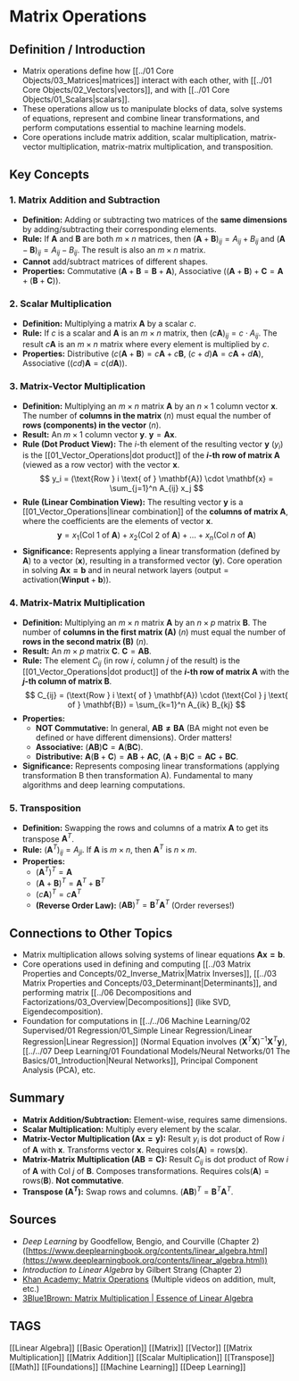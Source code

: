 # Matrix Operations

## Definition / Introduction
*   Matrix operations define how [[../01 Core Objects/03_Matrices|matrices]] interact with each other, with [[../01 Core Objects/02_Vectors|vectors]], and with [[../01 Core Objects/01_Scalars|scalars]].
*   These operations allow us to manipulate blocks of data, solve systems of equations, represent and combine linear transformations, and perform computations essential to machine learning models.
*   Core operations include matrix addition, scalar multiplication, matrix-vector multiplication, matrix-matrix multiplication, and transposition.

## Key Concepts

### 1. Matrix Addition and Subtraction
*   **Definition:** Adding or subtracting two matrices of the **same dimensions** by adding/subtracting their corresponding elements.
*   **Rule:** If $\mathbf{A}$ and $\mathbf{B}$ are both $m \times n$ matrices, then $(\mathbf{A} + \mathbf{B})_{ij} = A_{ij} + B_{ij}$ and $(\mathbf{A} - \mathbf{B})_{ij} = A_{ij} - B_{ij}$. The result is also an $m \times n$ matrix.
*   **Cannot** add/subtract matrices of different shapes.
*   **Properties:** Commutative ($\mathbf{A}+\mathbf{B} = \mathbf{B}+\mathbf{A}$), Associative ($(\mathbf{A}+\mathbf{B})+\mathbf{C} = \mathbf{A}+(\mathbf{B}+\mathbf{C})$).

### 2. Scalar Multiplication
*   **Definition:** Multiplying a matrix $\mathbf{A}$ by a scalar $c$.
*   **Rule:** If $c$ is a scalar and $\mathbf{A}$ is an $m \times n$ matrix, then $(c\mathbf{A})_{ij} = c \cdot A_{ij}$. The result $c\mathbf{A}$ is an $m \times n$ matrix where every element is multiplied by $c$.
*   **Properties:** Distributive ($c(\mathbf{A}+\mathbf{B}) = c\mathbf{A} + c\mathbf{B}$, $(c+d)\mathbf{A} = c\mathbf{A} + d\mathbf{A}$), Associative ($(cd)\mathbf{A} = c(d\mathbf{A})$).

### 3. Matrix-Vector Multiplication
*   **Definition:** Multiplying an $m \times n$ matrix $\mathbf{A}$ by an $n \times 1$ column vector $\mathbf{x}$. The number of **columns in the matrix** ($n$) must equal the number of **rows (components) in the vector** ($n$).
*   **Result:** An $m \times 1$ column vector $\mathbf{y}$. $\mathbf{y} = \mathbf{Ax}$.
*   **Rule (Dot Product View):** The $i$-th element of the resulting vector $\mathbf{y}$ ($y_i$) is the [[01_Vector_Operations|dot product]] of the **$i$-th row of matrix $\mathbf{A}$** (viewed as a row vector) with the vector $\mathbf{x}$.
    $$ y_i = (\text{Row } i \text{ of } \mathbf{A}) \cdot \mathbf{x} = \sum_{j=1}^n A_{ij} x_j $$
*   **Rule (Linear Combination View):** The resulting vector $\mathbf{y}$ is a [[01_Vector_Operations|linear combination]] of the **columns of matrix $\mathbf{A}$**, where the coefficients are the elements of vector $\mathbf{x}$.
    $$ \mathbf{y} = x_1 (\text{Col } 1 \text{ of } \mathbf{A}) + x_2 (\text{Col } 2 \text{ of } \mathbf{A}) + \dots + x_n (\text{Col } n \text{ of } \mathbf{A}) $$
*   **Significance:** Represents applying a linear transformation (defined by $\mathbf{A}$) to a vector ($\mathbf{x}$), resulting in a transformed vector ($\mathbf{y}$). Core operation in solving $\mathbf{Ax=b}$ and in neural network layers ($\text{output} = \text{activation}(\mathbf{W}\mathbf{input} + \mathbf{b})$).

### 4. Matrix-Matrix Multiplication
*   **Definition:** Multiplying an $m \times n$ matrix $\mathbf{A}$ by an $n \times p$ matrix $\mathbf{B}$. The number of **columns in the first matrix ($\mathbf{A}$)** ($n$) must equal the number of **rows in the second matrix ($\mathbf{B}$)** ($n$).
*   **Result:** An $m \times p$ matrix $\mathbf{C}$. $\mathbf{C} = \mathbf{AB}$.
*   **Rule:** The element $C_{ij}$ (in row $i$, column $j$ of the result) is the [[01_Vector_Operations|dot product]] of the **$i$-th row of matrix $\mathbf{A}$** with the **$j$-th column of matrix $\mathbf{B}$**.
    $$ C_{ij} = (\text{Row } i \text{ of } \mathbf{A}) \cdot (\text{Col } j \text{ of } \mathbf{B}) = \sum_{k=1}^n A_{ik} B_{kj} $$
*   **Properties:**
    *   **NOT Commutative:** In general, $\mathbf{AB \neq BA}$ (BA might not even be defined or have different dimensions). Order matters!
    *   **Associative:** $(\mathbf{AB})\mathbf{C} = \mathbf{A}(\mathbf{BC})$.
    *   **Distributive:** $\mathbf{A}(\mathbf{B}+\mathbf{C}) = \mathbf{AB} + \mathbf{AC}$, $(\mathbf{A}+\mathbf{B})\mathbf{C} = \mathbf{AC} + \mathbf{BC}$.
*   **Significance:** Represents composing linear transformations (applying transformation B then transformation A). Fundamental to many algorithms and deep learning computations.

### 5. Transposition
*   **Definition:** Swapping the rows and columns of a matrix $\mathbf{A}$ to get its transpose $\mathbf{A}^T$.
*   **Rule:** $(\mathbf{A}^T)_{ij} = A_{ji}$. If $\mathbf{A}$ is $m \times n$, then $\mathbf{A}^T$ is $n \times m$.
*   **Properties:**
    *   $(\mathbf{A}^T)^T = \mathbf{A}$
    *   $(\mathbf{A} + \mathbf{B})^T = \mathbf{A}^T + \mathbf{B}^T$
    *   $(c\mathbf{A})^T = c\mathbf{A}^T$
    *   **(Reverse Order Law):** $(\mathbf{AB})^T = \mathbf{B}^T\mathbf{A}^T$ (Order reverses!)

## Connections to Other Topics
*   Matrix multiplication allows solving systems of linear equations $\mathbf{Ax=b}$.
*   Core operations used in defining and computing [[../03 Matrix Properties and Concepts/02_Inverse_Matrix|Matrix Inverses]], [[../03 Matrix Properties and Concepts/03_Determinant|Determinants]], and performing matrix [[../06 Decompositions and Factorizations/03_Overview|Decompositions]] (like SVD, Eigendecomposition).
*   Foundation for computations in [[../../06 Machine Learning/02 Supervised/01 Regression/01_Simple Linear Regression/Linear Regression|Linear Regression]] (Normal Equation involves $(\mathbf{X}^T\mathbf{X})^{-1}\mathbf{X}^T\mathbf{y}$), [[../../07 Deep Learning/01 Foundational Models/Neural Networks/01 The Basics/01_Introduction|Neural Networks]], Principal Component Analysis (PCA), etc.

## Summary
*   **Matrix Addition/Subtraction:** Element-wise, requires same dimensions.
*   **Scalar Multiplication:** Multiply every element by the scalar.
*   **Matrix-Vector Multiplication ($\mathbf{Ax=y}$):** Result $y_i$ is dot product of $\text{Row } i \text{ of } \mathbf{A}$ with $\mathbf{x}$. Transforms vector $\mathbf{x}$. Requires $\text{cols}(\mathbf{A}) = \text{rows}(\mathbf{x})$.
*   **Matrix-Matrix Multiplication ($\mathbf{AB=C}$):** Result $C_{ij}$ is dot product of $\text{Row } i \text{ of } \mathbf{A}$ with $\text{Col } j \text{ of } \mathbf{B}$. Composes transformations. Requires $\text{cols}(\mathbf{A}) = \text{rows}(\mathbf{B})$. **Not commutative**.
*   **Transpose ($\mathbf{A}^T$):** Swap rows and columns. $(\mathbf{AB})^T = \mathbf{B}^T\mathbf{A}^T$.

## Sources
*   *Deep Learning* by Goodfellow, Bengio, and Courville (Chapter 2) ([https://www.deeplearningbook.org/contents/linear_algebra.html](https://www.deeplearningbook.org/contents/linear_algebra.html))
*   *Introduction to Linear Algebra* by Gilbert Strang (Chapter 2)
*   [Khan Academy: Matrix Operations](https://www.khanacademy.org/math/precalculus/x9e81a4f98389efdf:matrices) (Multiple videos on addition, mult, etc.)
*   [3Blue1Brown: Matrix Multiplication | Essence of Linear Algebra](https://www.youtube.com/watch?v=XkY2DOUCWMU)

## TAGS
[[Linear Algebra]] [[Basic Operation]] [[Matrix]] [[Vector]] [[Matrix Multiplication]] [[Matrix Addition]] [[Scalar Multiplication]] [[Transpose]] [[Math]] [[Foundations]] [[Machine Learning]] [[Deep Learning]]